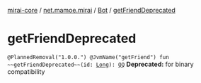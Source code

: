 [mirai-core](../../index.md) / [net.mamoe.mirai](../index.md) / [Bot](index.md) / [getFriendDeprecated](./get-friend-deprecated.md)

# getFriendDeprecated

`@PlannedRemoval("1.0.0.") @JvmName("getFriend") fun ~~getFriendDeprecated~~(id: `[`Long`](https://kotlinlang.org/api/latest/jvm/stdlib/kotlin/-long/index.html)`): `[`QQ`](../../net.mamoe.mirai.contact/-q-q/index.md)
**Deprecated:** for binary compatibility

